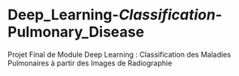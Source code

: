 # Deep_Learning-_Classification_-Pulmonary_Disease

Projet Final de Module Deep Learning : Classification des Maladies Pulmonaires à partir des Images de Radiographie
